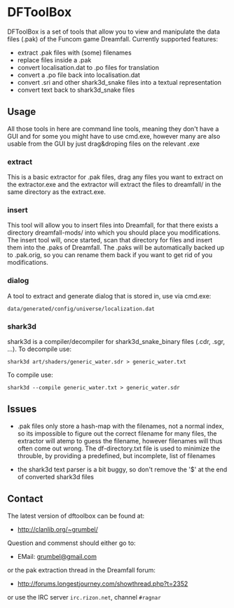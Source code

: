 DFToolBox
=========

DFToolBox is a set of tools that allow you to view and manipulate the
data files (.pak) of the Funcom game Dreamfall. Currently supported
features:

- extract .pak files with (some) filenames
- replace files inside a .pak
- convert localisation.dat to .po files for translation
- convert a .po file back into localisation.dat
- convert .sri and other shark3d_snake files into a textual representation
- convert text back to shark3d_snake files

Usage
-----

All those tools in here are command line tools, meaning they don't
have a GUI and for some you might have to use cmd.exe, however many
are also usable from the GUI by just drag&droping files on the
relevant .exe

### extract

This is a basic extractor for .pak files, drag any files you want to
extract on the extractor.exe and the extractor will extract the files
to dreamfall/ in the same directory as the extract.exe.

### insert

This tool will allow you to insert files into Dreamfall, for that
there exists a directory dreamfall-mods/ into which you should place
you modifications. The insert tool will, once started, scan that
directory for files and insert them into the .paks of Dreamfall. The
.paks will be automatically backed up to .pak.orig, so you can rename
them back if you want to get rid of you modifications.

### dialog

A tool to extract and generate dialog that is stored in, use via
cmd.exe:

    data/generated/config/universe/localization.dat

### shark3d

shark3d is a compiler/decompiler for shark3d_snake_binary files (.cdr,
.sgr, ...). To decompile use:

    shark3d art/shaders/generic_water.sdr > generic_water.txt

To compile use:

    shark3d --compile generic_water.txt > generic_water.sdr

Issues
------

- .pak files only store a hash-map with the filenames, not a normal
  index, so its impossible to figure out the correct filename for many
  files, the extractor will atemp to guess the filename, however
  filenames will thus often come out wrong. The df-directory.txt file
  is used to minimize the throuble, by providing a predefined, but
  incomplete, list of filenames

- the shark3d text parser is a bit buggy, so don't remove the '$' at
  the end of converted shark3d files

Contact
-------

The latest version of dftoolbox can be found at:

* http://clanlib.org/~grumbel/

Question and commenst should either go to:

* EMail: grumbel@gmail.com

or the pak extraction thread in the Dreamfall forum:

* http://forums.longestjourney.com/showthread.php?t=2352

or use the IRC server `irc.rizon.net`, channel `#ragnar`

